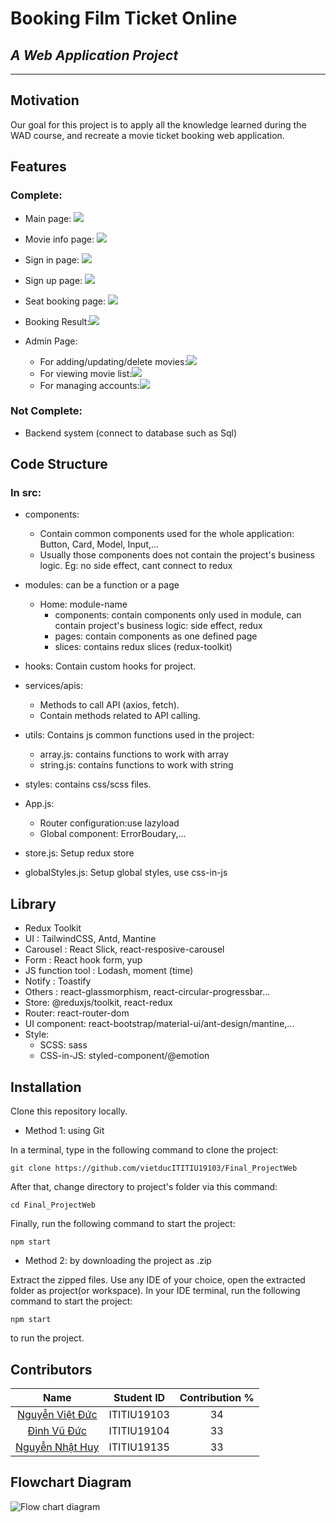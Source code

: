 # Booking Film Ticket Online

## _A Web Application Project_
<hr>

## Motivation
Our goal for this project is to apply all the knowledge learned during the WAD course, and recreate a movie ticket booking web application.

## Features
<h3>Complete:</h3>

 - Main page: <img src="https://i.imgur.com/pClNdKn.png">

 - Movie info page: <img src="https://i.imgur.com/R5WrOVN.png">

 - Sign in page: <img src="https://i.imgur.com/3HUc3Ul.png">

 - Sign up page: <img src="https://i.imgur.com/mrWWXs9.png">

 - Seat booking page: <img src="https://i.imgur.com/N5jwyW3.png">

 - Booking Result:<img src="https://i.imgur.com/ELMDN2p.png">

 - Admin Page:
    - For adding/updating/delete movies:<img src="https://i.imgur.com/dAthmeG.png">
    - For viewing movie list:<img src="https://i.imgur.com/xuQ2zzZ.png">
    - For managing accounts:<img src="https://i.imgur.com/jpzRLLv.png">

<h3>Not Complete:</h3>

 - Backend system (connect to database such as Sql)
 
## Code Structure
<h3>In src:</h3>

- components:
  - Contain common components used for the whole application: Button, Card, Model, Input,...
  - Usually those components does not contain the project's business logic. Eg: no side effect, cant connect to redux

- modules: can be a function or a page
  - Home: module-name
    - components: contain components only used in module, can contain project's business logic: side effect, redux
    - pages: contain components as one defined page
    - slices: contains redux slices (redux-toolkit)

- hooks: Contain custom hooks for project.

- services/apis:
  - Methods to call API (axios, fetch).
  - Contain methods related to API calling.

- utils: Contains js common functions used in the project:
  - array.js: contains functions to work with array
  - string.js: contains functions to work with string

- styles: contains css/scss files.

- App.js:
  - Router configuration:use lazyload
  - Global component: ErrorBoudary,...
- store.js: Setup redux store
- globalStyles.js: Setup global styles, use css-in-js

## Library
- Redux Toolkit
- UI :  TailwindCSS, Antd, Mantine
- Carousel : React Slick, react-resposive-carousel
- Form : React hook form, yup
- JS function tool : Lodash, moment (time)
- Notify : Toastify
- Others : react-glassmorphism, react-circular-progressbar...
- Store: @reduxjs/toolkit, react-redux
- Router: react-router-dom
- UI component: react-bootstrap/material-ui/ant-design/mantine,...
- Style:
  - SCSS: sass
  - CSS-in-JS: styled-component/@emotion

## Installation
Clone this repository locally.
- Method 1: using Git

In a terminal, type in the following command to clone the project:
```
git clone https://github.com/vietducITITIU19103/Final_ProjectWeb 
```
 After that, change directory to project's folder via this command:
``` 
cd Final_ProjectWeb
```
Finally, run the following command to start the project:
```
npm start
```

- Method 2: by downloading the project as .zip

Extract the zipped files. Use any IDE of your choice, open the extracted folder as project(or workspace). In your IDE terminal, run the following command to start the project:
```
npm start
```
to run the project.

## Contributors

|       Name         |  Student ID | Contribution % |
|:-------------------:|:-----------:|:--------------:|
|<a href="https://github.com/vietducITITIU19103">Nguyễn Việt Đức</a> | ITITIU19103 |       34       |
|<a href="https://github.com/dinhvuduc">         Đinh Vũ Đức    </a> | ITITIU19104 |       33       |
|<a href="https://github.com/nhathuy19135/">     Nguyễn Nhật Huy</a> | ITITIU19135 |       33       |

## Flowchart Diagram
<img src="https://i.imgur.com/FDlobw0.png" alt="Flow chart diagram">
